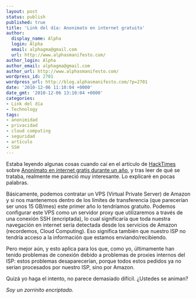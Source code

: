 ```yaml
---
layout: post
status: publish
published: true
title: 'Link del día: Anonimato en internet gratuito'
author:
  display_name: Alpha
  login: Alpha
  email: alphagma@gmail.com
  url: http://www.alphasmanifesto.com/
author_login: Alpha
author_email: alphagma@gmail.com
author_url: http://www.alphasmanifesto.com/
wordpress_id: 2701
wordpress_url: http://blog.alphasmanifesto.com/?p=2701
date: '2010-12-06 11:10:04 +0000'
date_gmt: '2010-12-06 13:10:04 +0000'
categories:
- Link del día
- Technology
tags:
- anonimidad
- privacidad
- cloud computing
- seguridad
- artículo
- SSH
---
```


Estaba leyendo algunas cosas cuando caí en el artículo de [HackTimes](http://www.hacktimes.com/) sobre [Anonimato en internet gratis durante un año](http://www.hacktimes.com/anonimato_en_internet_gratis_durante_1_a_o), y tras leer de qué se trataba, realmente me pareció muy interesante. Lo explicaré en pocas palabras.

Básicamente, podemos contratar un VPS (Virtual Private Server) de Amazon y si nos mantenemos dentro de los límites de transferencia (que parecerían ser unos 15 GB/mes) este primer año lo tendríamos gratuito. Podemos configurar este VPS como un servidor proxy que utilizaremos a través de una conexión  SSH (encriptada), lo cual significaría que toda nuestra navegación en internet sería detectada desde los servicios de Amazon (recordemos, Cloud Computing). Eso significa también que nuestro ISP no tendría acceso a la información que estamos enviando/recibiendo.

Pero mejor aún, y esto aplica para los que, como yo, últimamente han tenido problemas de conexión debido a problemas de proxies internos del ISP: estos problemas desaparecerían, porque todos estos pedidos ya no serían procesados por nuestro ISP, sino por Amazon.

Quizá yo haga el intento, no parece demasiado difícil.  ¿Ustedes se animan?

_Soy un zorrinito encriptado._
